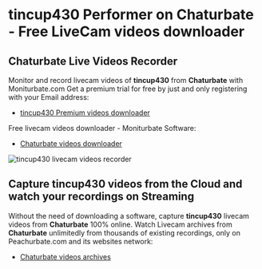 # tincup430 Performer on Chaturbate - Free LiveCam videos downloader

## Chaturbate Live Videos Recorder

Monitor and record livecam videos of **tincup430** from **Chaturbate** with Moniturbate.com
Get a premium trial for free by just and only registering with your Email address:
* [tincup430 Premium videos downloader](https://moniturbate.com/request-demo-licence-key.html)

Free livecam videos downloader - Moniturbate Software:
* [Chaturbate videos downloader](https://moniturbate.com/moniturbate-download-software.html)

![tincup430 livecam videos recorder](https://peachurnet.com/templates/moniturbate-software.png)


## Capture tincup430 videos from the Cloud and watch your recordings on Streaming

Without the need of downloading a software, capture **tincup430** livecam videos from **Chaturbate** 100% online.
Watch Livecam archives from **Chaturbate** unlimitedly from thousands of existing recordings, only on Peachurbate.com and its websites network:
* [Chaturbate videos archives](https://peachurnet.com/)